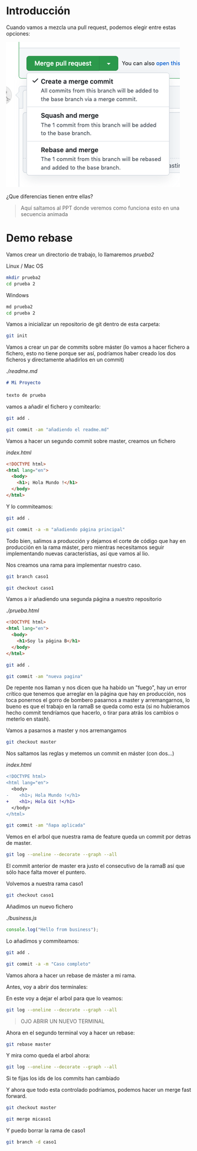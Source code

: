 # Introducción

Cuando vamos a mezcla una pull request,
podemos elegir entre estas opciones:

![merge merge commit, squash, rebase](./content/rebase-squash.png)

¿Que diferencias tienen entre ellas?

> Aquí saltamos al PPT donde veremos como funciona esto en una secuencia
> animada

# Demo rebase

Vamos crear un directorio de trabajo, lo llamaremos _prueba2_

Linux / Mac OS

```bash
mkdir prueba2
cd prueba 2
```

Windows

```bash
md prueba2
cd prueba 2
```

Vamos a inicializar un repositorio de git dentro de esta carpeta:

```bash
git init
```

Vamos a crear un par de commits sobre máster (lo vamos a hacer
fichero a fichero, esto no tiene porque ser así, podríamos haber
creado los dos ficheros y directamente añadirlos en un commit)

_./readme.md_

```md
# Mi Proyecto

texto de prueba
```

vamos a añadir el fichero y comitearlo:

```bash
git add .
```

```bash
git commit -am "añadiendo el readme.md"
```

Vamos a hacer un segundo commit sobre master, creamos un fichero

_index.html_

```html
<!DOCTYPE html>
<html lang="en">
  <body>
    <h1>¡ Hola Mundo !</h1>
  </body>
</html>
```

Y lo commiteamos:

```bash
git add .
```

```bash
git commit -a -m "añadiendo página principal"
```

Todo bien, salimos a producción y dejamos el corte de código
que hay en producción en la rama máster, pero mientras necesitamos
seguir implementando nuevas característias, así que vamos al lio.

Nos creamos una rama para implementar nuestro caso.

```bash
git branch caso1
```

```bash
git checkout caso1
```

Vamos a ir añadiendo una segunda página a nuestro repositorio

_./prueba.html_

```html
<!DOCTYPE html>
<html lang="en">
  <body>
    <h1>Soy la página B</h1>
  </body>
</html>
```

```bash
git add .
```

```bash
git commit -am "nueva pagina"
```

De repente nos llaman y nos dicen que ha habido un "fuego", hay un
error crítico que tenemos que arreglar en la página que hay
en producción, nos toca ponernos el gorro de bombero pasarnos
a master y arremangarnos, lo bueno es que el trabajo en la ramaB
se queda como esta (si no hubieramos hecho commit tendríamos que
hacerlo, o tirar para atrás los cambios o meterlo en stash).

Vamos a pasarnos a master y nos arremangamos

```bash
git checkout master
```

Nos saltamos las reglas y metemos un commit en máster (con dos...)

_index.html_

```diff
<!DOCTYPE html>
<html lang="en">
  <body>
-    <h1>¡ Hola Mundo !</h1>
+    <h1>¡ Hola Git !</h1>
  </body>
</html>
```

```bash
git commit -am "ñapa aplicada"
```

Vemos en el arbol que nuestra rama de feature queda un commit por detras de master.

```bash
git log --oneline --decorate --graph --all
```

El commit anterior de master era justo el consecutivo de la ramaB así
que sólo hace falta mover el puntero.

Volvemos a nuestra rama caso1

```bash
git checkout caso1
```

Añadimos un nuevo fichero

_./business.js_

```js
console.log("Hello from business");
```

Lo añadimos y commiteamos:

```bash
git add .
```

```bash
git commit -a -m "Caso completo"
```

Vamos ahora a hacer un rebase de máster a mi rama.

Antes, voy a abrir dos terminales:

En este voy a dejar el arbol para que lo veamos:

```bash
git log --oneline --decorate --graph --all
```

> OJO ABRIR UN NUEVO TERMINAL

Ahora en el segundo terminal voy a hacer un rebase:

```bash
git rebase master
```

Y mira como queda el arbol ahora:

```bash
git log --oneline --decorate --graph --all
```

Si te fijas los ids de los commits han cambiado

Y ahora que todo esta controlado podríamos, podemos hacer un merge
fast forward.

```bash
git checkout master
```

```bash
git merge micaso1
```

Y puedo borrar la rama de caso1

```bash
git branch -d caso1
```
